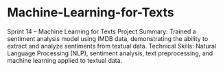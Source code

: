 # Machine-Learning-for-Texts
Sprint 14 – Machine Learning for Texts  Project Summary: Trained a sentiment analysis model using IMDB data, demonstrating the ability to extract and analyze sentiments from textual data. Technical Skills: Natural Language Processing (NLP), sentiment analysis, text preprocessing, and machine learning applied to textual data.
